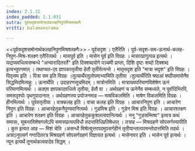 ```yaml
---
index: 2.1.31
index_padded: 2.1.031
sutra: पूर्वसदृशसमोनार्थकलहनिपुणमिश्रश्लक्ष्णैः
vritti: balamanorama

---
```

<<पूर्वसदृशसमोनार्थकलहनिपुणमिश्रश्लक्ष्णैः>> - पूर्वसदृश । एतैरिति । पूर्व-सदृश-सम-ऊनार्थ-कलह-निपुण-मिश्र-श्लक्ष्ण एतैरित्यर्थः । मासपूर्व इति । मासेन पूर्व इति विग्रहः । मासात्प्रागुत्पन्न इत्यर्थः । यद्यप्यवधित्वसम्बन्धे "अन्यारादितरर्ते" इति दिक्शब्दयोगे पञ्चमी प्राप्ता, दिशि दृष्टः शब्दो दिक्शब्द इत्यभ्युपगमात् । तथाप्यत-एव ज्ञापकात्तृतीया हेतौ तृतीयेत्यन्ते । मातृसदृश इति "मात्रा सदृश" इति विग्रहः । पितृसम इति । पित्रा सम इति विग्रहः ।तुल्यार्थैरतुलोपमाभ्या॑मिति तृतीया ।तुल्यार्थै॑रिति षष्ठआं षष्ठीसमासेनैव सिद्धमिदमित्यहुः । ऊनार्थेति । उदाहरणसूचमिदम् । मात्रोनमिति । मात्राख्यपरिमाणविशेषेण ऊनं परिमाणमित्यर्थः । अतएव ज्ञापकादवधित्वे तृतीया, हेतौ वा । अर्थग्रहणं च ऊनेनैव सम्बध्यते, न पूर्वादिभिरपि, समसदृश्योः पृथगुपादानात् । अर्थग्रहणस्य प्रयोजनमाह — माषविकलमिति । माषेण विकलमिति विग्रहः । हीनमित्यर्थः । पूर्ववत्तृतीया । वाक्कलह इति । वाचा कलह इति विग्रहः । आचारनिपुण इति । आचारेण निपुण इति विग्रहः । आचारहेतुकनैपुण्यवानित्यर्थः । गुडमिश्र इति । गुडेन मिश्र इति विग्रहः । आचारश्लक्ष्ण इति । आचारेण श्लक्ष्ण इति विग्रहः । आचारहेतुककुशलत्ववानित्यर्थः । ननु "गुडसम्मिश्रा" इत्यत्र कथं समासः, सुबन्तविशेषणत्वेऽपि समासप्रत्ययविधौ तदन्तविधिप्रतिषेधात् । तत्राह — मिश्रग्रहणे सोपसर्गस्यापीति । कुत इत्यत आह — मिशं चेति ।असन्धौ मिश्रेत्युत्तरपदमुपसर्गहीनं तृतीयान्तात्परमन्तोदात्त॑मिति तदर्थः । अत्राऽनुपसर्ग गणादितरत्र मिश्रग्रहणे सोपसर्गग्रहणं विज्ञायत इत्यर्थः । मासेनावर इति । मासेन पूर्व इत्यर्थः । न्यून इत्यर्थे तूनार्थकत्ववादेव सिद्धम् । 
